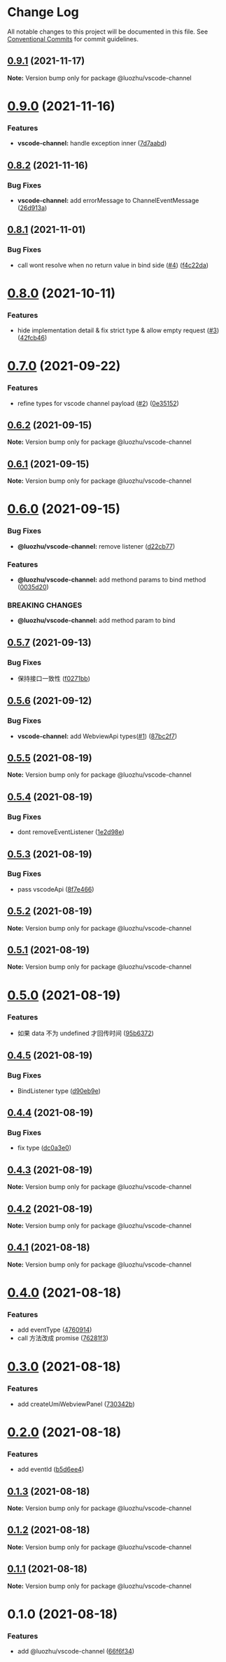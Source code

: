 # Change Log

All notable changes to this project will be documented in this file.
See [Conventional Commits](https://conventionalcommits.org) for commit guidelines.

## [0.9.1](https://github.com/youngjuning/luozhu/compare/@luozhu/vscode-channel@0.9.0...@luozhu/vscode-channel@0.9.1) (2021-11-17)

**Note:** Version bump only for package @luozhu/vscode-channel





# [0.9.0](https://github.com/youngjuning/luozhu/compare/@luozhu/vscode-channel@0.8.2...@luozhu/vscode-channel@0.9.0) (2021-11-16)


### Features

* **vscode-channel:** handle exception inner ([7d7aabd](https://github.com/youngjuning/luozhu/commit/7d7aabd9cfe6a1205e87222ff22caa8868ef4d51))





## [0.8.2](https://github.com/youngjuning/luozhu/compare/@luozhu/vscode-channel@0.8.1...@luozhu/vscode-channel@0.8.2) (2021-11-16)


### Bug Fixes

* **vscode-channel:** add errorMessage to ChannelEventMessage ([26d913a](https://github.com/youngjuning/luozhu/commit/26d913a012fc4e697d6a148b7e81e67d6167dfcb))





## [0.8.1](https://github.com/youngjuning/luozhu/compare/@luozhu/vscode-channel@0.8.0...@luozhu/vscode-channel@0.8.1) (2021-11-01)


### Bug Fixes

* call wont resolve when no return value in bind side ([#4](https://github.com/youngjuning/luozhu/issues/4)) ([f4c22da](https://github.com/youngjuning/luozhu/commit/f4c22da0710636df983866475272bf4aa54c9341))





# [0.8.0](https://github.com/youngjuning/luozhu/compare/@luozhu/vscode-channel@0.7.0...@luozhu/vscode-channel@0.8.0) (2021-10-11)


### Features

* hide implementation detail & fix strict type & allow empty request ([#3](https://github.com/youngjuning/luozhu/issues/3)) ([42fcb46](https://github.com/youngjuning/luozhu/commit/42fcb462bf2cd3ccb0d08588d162e596b4808074))





# [0.7.0](https://github.com/youngjuning/luozhu/compare/@luozhu/vscode-channel@0.6.2...@luozhu/vscode-channel@0.7.0) (2021-09-22)


### Features

* refine types for vscode channel payload ([#2](https://github.com/youngjuning/luozhu/issues/2)) ([0e35152](https://github.com/youngjuning/luozhu/commit/0e3515207d6f05af6a22c19e01ff1b2f5697397f))





## [0.6.2](https://github.com/youngjuning/luozhu/compare/@luozhu/vscode-channel@0.6.1...@luozhu/vscode-channel@0.6.2) (2021-09-15)

**Note:** Version bump only for package @luozhu/vscode-channel





## [0.6.1](https://github.com/youngjuning/luozhu/compare/@luozhu/vscode-channel@0.6.0...@luozhu/vscode-channel@0.6.1) (2021-09-15)

**Note:** Version bump only for package @luozhu/vscode-channel





# [0.6.0](https://github.com/youngjuning/luozhu/compare/@luozhu/vscode-channel@0.5.7...@luozhu/vscode-channel@0.6.0) (2021-09-15)


### Bug Fixes

* **@luozhu/vscode-channel:** remove listener ([d22cb77](https://github.com/youngjuning/luozhu/commit/d22cb777e124b20ab122d03b09e58961d75816cd))


### Features

* **@luozhu/vscode-channel:** add methond params to bind method ([0035d20](https://github.com/youngjuning/luozhu/commit/0035d20794b4c9f8c09c4ad83b9aa43ad676ae1c))


### BREAKING CHANGES

* **@luozhu/vscode-channel:** add method param to bind





## [0.5.7](https://github.com/youngjuning/luozhu/compare/@luozhu/vscode-channel@0.5.6...@luozhu/vscode-channel@0.5.7) (2021-09-13)


### Bug Fixes

* 保持接口一致性 ([f0271bb](https://github.com/youngjuning/luozhu/commit/f0271bb4042d15a35f78f1962fa2c96477ccd4ad))





## [0.5.6](https://github.com/youngjuning/luozhu/compare/@luozhu/vscode-channel@0.5.5...@luozhu/vscode-channel@0.5.6) (2021-09-12)


### Bug Fixes

* **vscode-channel:** add WebviewApi types([#1](https://github.com/youngjuning/luozhu/issues/1)) ([87bc2f7](https://github.com/youngjuning/luozhu/commit/87bc2f796e494de6eadb1db8e0a8a31919f778fb))





## [0.5.5](https://github.com/youngjuning/luozhu/compare/@luozhu/vscode-channel@0.5.4...@luozhu/vscode-channel@0.5.5) (2021-08-19)

**Note:** Version bump only for package @luozhu/vscode-channel

## [0.5.4](https://github.com/youngjuning/luozhu/compare/@luozhu/vscode-channel@0.5.3...@luozhu/vscode-channel@0.5.4) (2021-08-19)

### Bug Fixes

- dont removeEventListener ([1e2d98e](https://github.com/youngjuning/luozhu/commit/1e2d98ed1d0f2e3c910f5966eefd77b27aef7354))

## [0.5.3](https://github.com/youngjuning/luozhu/compare/@luozhu/vscode-channel@0.5.2...@luozhu/vscode-channel@0.5.3) (2021-08-19)

### Bug Fixes

- pass vscodeApi ([8f7e466](https://github.com/youngjuning/luozhu/commit/8f7e46608972bbd46237c390e8af7e85f2a219c2))

## [0.5.2](https://github.com/youngjuning/luozhu/compare/@luozhu/vscode-channel@0.5.1...@luozhu/vscode-channel@0.5.2) (2021-08-19)

**Note:** Version bump only for package @luozhu/vscode-channel

## [0.5.1](https://github.com/youngjuning/luozhu/compare/@luozhu/vscode-channel@0.5.0...@luozhu/vscode-channel@0.5.1) (2021-08-19)

**Note:** Version bump only for package @luozhu/vscode-channel

# [0.5.0](https://github.com/youngjuning/luozhu/compare/@luozhu/vscode-channel@0.4.5...@luozhu/vscode-channel@0.5.0) (2021-08-19)

### Features

- 如果 data 不为 undefined 才回传时间 ([95b6372](https://github.com/youngjuning/luozhu/commit/95b6372b8962d8bea657bce0e9d0051a3e570ba0))

## [0.4.5](https://github.com/youngjuning/luozhu/compare/@luozhu/vscode-channel@0.4.4...@luozhu/vscode-channel@0.4.5) (2021-08-19)

### Bug Fixes

- BindListener type ([d90eb9e](https://github.com/youngjuning/luozhu/commit/d90eb9eadf9f4a54103cc5783c6bda51e4127939))

## [0.4.4](https://github.com/youngjuning/luozhu/compare/@luozhu/vscode-channel@0.4.3...@luozhu/vscode-channel@0.4.4) (2021-08-19)

### Bug Fixes

- fix type ([dc0a3e0](https://github.com/youngjuning/luozhu/commit/dc0a3e034baa6aa78a4eab868ec2ffc8e5f487d9))

## [0.4.3](https://github.com/youngjuning/luozhu/compare/@luozhu/vscode-channel@0.4.2...@luozhu/vscode-channel@0.4.3) (2021-08-19)

**Note:** Version bump only for package @luozhu/vscode-channel

## [0.4.2](https://github.com/youngjuning/luozhu/compare/@luozhu/vscode-channel@0.4.1...@luozhu/vscode-channel@0.4.2) (2021-08-19)

**Note:** Version bump only for package @luozhu/vscode-channel

## [0.4.1](https://github.com/youngjuning/luozhu/compare/@luozhu/vscode-channel@0.4.0...@luozhu/vscode-channel@0.4.1) (2021-08-18)

**Note:** Version bump only for package @luozhu/vscode-channel

# [0.4.0](https://github.com/youngjuning/luozhu/compare/@luozhu/vscode-channel@0.3.0...@luozhu/vscode-channel@0.4.0) (2021-08-18)

### Features

- add eventType ([4760914](https://github.com/youngjuning/luozhu/commit/4760914068ab9bb09cbf293f1974f1ea08028624))
- call 方法改成 promise ([76281f3](https://github.com/youngjuning/luozhu/commit/76281f36d57e04123944a52600a5dc8d22217775))

# [0.3.0](https://github.com/youngjuning/luozhu/compare/@luozhu/vscode-channel@0.2.0...@luozhu/vscode-channel@0.3.0) (2021-08-18)

### Features

- add createUmiWebviewPanel ([730342b](https://github.com/youngjuning/luozhu/commit/730342bafabdaf5922b7b25187f795e9ae80917d))

# [0.2.0](https://github.com/youngjuning/luozhu/compare/@luozhu/vscode-channel@0.1.3...@luozhu/vscode-channel@0.2.0) (2021-08-18)

### Features

- add eventId ([b5d6ee4](https://github.com/youngjuning/luozhu/commit/b5d6ee481f9e1b944a84cc18d8e4d4970d8000cd))

## [0.1.3](https://github.com/youngjuning/luozhu/compare/@luozhu/vscode-channel@0.1.2...@luozhu/vscode-channel@0.1.3) (2021-08-18)

**Note:** Version bump only for package @luozhu/vscode-channel

## [0.1.2](https://github.com/youngjuning/luozhu/compare/@luozhu/vscode-channel@0.1.1...@luozhu/vscode-channel@0.1.2) (2021-08-18)

**Note:** Version bump only for package @luozhu/vscode-channel

## [0.1.1](https://github.com/youngjuning/luozhu/compare/@luozhu/vscode-channel@0.1.0...@luozhu/vscode-channel@0.1.1) (2021-08-18)

**Note:** Version bump only for package @luozhu/vscode-channel

# 0.1.0 (2021-08-18)

### Features

- add @luozhu/vscode-channel ([66f6f34](https://github.com/youngjuning/luozhu/commit/66f6f34343a33cbac5ad743b33f3f741d35cea7f))
